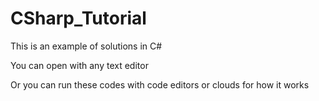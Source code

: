 # CSharp_Tutorial

This is an example of solutions in C# 

You can open with any text editor

Or you can run these codes with code editors or clouds for how it works
